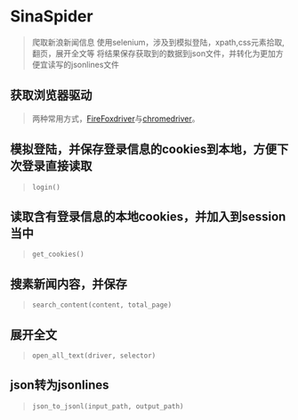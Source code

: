 # SinaSpider
> 爬取新浪新闻信息
> 使用selenium，涉及到模拟登陆，xpath,css元素拾取,翻页，展开全文等
> 将结果保存获取到的数据到json文件，并转化为更加方便宜读写的jsonlines文件

## 获取浏览器驱动
> 两种常用方式，[FireFoxdriver](https://github.com/mozilla/geckodriver/releases)与[chromedriver](http://npm.taobao.org/mirrors/chromedriver/)。


## 模拟登陆，并保存登录信息的cookies到本地，方便下次登录直接读取
>``` login() ```



## 读取含有登录信息的本地cookies，并加入到session当中
> ``` get_cookies() ```



## 搜素新闻内容，并保存
> ``` search_content(content, total_page) ```


## 展开全文
> ``` open_all_text(driver, selector) ```

## json转为jsonlines
> ``` json_to_jsonl(input_path, output_path) ```
